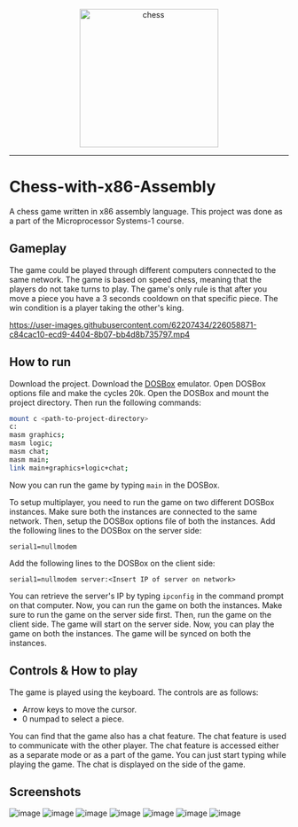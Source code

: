 <p align="center">

  <img src="https://cdn.iconscout.com/icon/free/png-256/chess-logo-1921892-1624674.png" alt="chess" width="250"/>

</p>

<hr>

# Chess-with-x86-Assembly
A chess game written in x86 assembly language. This project was done as a part of the Microprocessor Systems-1 course.

## Gameplay
The game could be played through different computers connected to the same network. The game is based on speed chess, meaning that the players do not take turns to play. The game's only rule is that after you move a piece you have a 3 seconds cooldown on that specific piece. The win condition is a player taking the other's king.

https://user-images.githubusercontent.com/62207434/226058871-c84cac10-ecd9-4404-8b07-bb4d8b735797.mp4


## How to run
Download the project. Download the [DOSBox](https://www.dosbox.com/) emulator. Open DOSBox options file and make the cycles 20k. Open the DOSBox and mount the project directory. Then run the following commands:
```bash
mount c <path-to-project-directory>
c:
masm graphics;
masm logic;
masm chat;
masm main;
link main+graphics+logic+chat;
```
Now you can run the game by typing `main` in the DOSBox.

To setup multiplayer, you need to run the game on two different DOSBox instances. Make sure both the instances are connected to the same network. Then, setup the DOSBox options file of both the instances. Add the following lines to the DOSBox on the server side:
```
serial1=nullmodem
```
Add the following lines to the DOSBox on the client side:
```
serial1=nullmodem server:<Insert IP of server on network>
```
You can retrieve the server's IP by typing `ipconfig` in the command prompt on that computer. Now, you can run the game on both the instances. Make sure to run the game on the server side first. Then, run the game on the client side. The game will start on the server side. Now, you can play the game on both the instances. The game will be synced on both the instances.

## Controls & How to play
The game is played using the keyboard. The controls are as follows:
- Arrow keys to move the cursor.
- 0 numpad to select a piece.  

You can find that the game also has a chat feature. The chat feature is used to communicate with the other player. The chat feature is accessed either as a separate mode or as a part of the game. You can just start typing while playing the game. The chat is displayed on the side of the game.

## Screenshots
![image](https://user-images.githubusercontent.com/62207434/226057282-2f03df51-b4c8-477c-a5fb-6ca98a0842be.png)
![image](https://user-images.githubusercontent.com/62207434/226057328-8efddca6-2c83-498f-8af5-3af5ec2bba16.png)
![image](https://user-images.githubusercontent.com/62207434/226057400-2c3c63a1-1a0f-41b0-8652-b34a3e9abc02.png)
![image](https://user-images.githubusercontent.com/62207434/226057460-4fac9379-aceb-480c-a63d-60c1b039014a.png)
![image](https://user-images.githubusercontent.com/62207434/226057482-f1a1c8f2-7138-459e-a46f-f5cf6705e46a.png)
![image](https://user-images.githubusercontent.com/62207434/226057588-ced60590-dbb6-401a-a8f3-e7ec0be1aa44.png)
![image](https://user-images.githubusercontent.com/62207434/226057634-94f6db10-b1ac-4044-80fa-d99799037f11.png)

